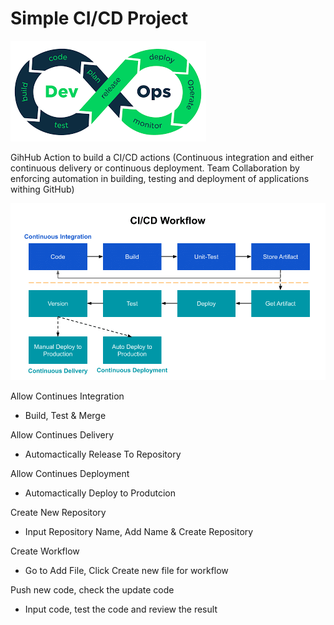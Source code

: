 # Simple CI/CD Project


![devOps](devOps.png)


GihHub Action to build a CI/CD actions
(Continuous integration and either continuous delivery or continuous deployment. Team Collaboration by enforcing automation in building, testing and deployment of applications withing GitHub)


![CI_CD_worflow](CI_CD_worflow.png)



Allow Continues Integration

* Build, Test & Merge


Allow Continues Delivery

* Automactically Release To Repository


Allow Continues Deployment

* Automactically Deploy to Produtcion


Create New Repository

* Input Repository Name, Add Name & Create Repository


Create Workflow

* Go to Add File, Click Create new file for workflow


Push new code, check the update code

* Input code, test the code and review the result 



